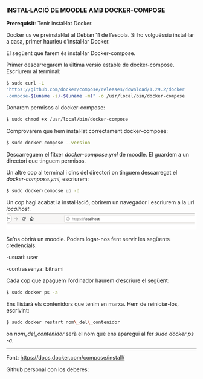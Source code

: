 
<h3>INSTAL·LACIÓ DE MOODLE AMB DOCKER-COMPOSE</h3>

**Prerequisit**: Tenir instal·lat Docker.

Docker us ve preinstal·lat al Debian 11 de l’escola. Si ho volguéssiu instal·lar a casa, primer haurieu d’instal·lar Docker.

El següent que farem és instal·lar Docker-compose.

Primer descarregarem la última versió estable de docker-compose. Escriurem al terminal:
```bash
$ sudo curl -L
"https://github.com/docker/compose/releases/download/1.29.2/docker
-compose-$(uname -s)-$(uname -m)" -o /usr/local/bin/docker-compose
```
Donarem permisos al docker-compose:
```bash
$ sudo chmod +x /usr/local/bin/docker-compose
```

Comprovarem que hem instal·lat correctament docker-compose:
```bash
$ sudo docker-compose --version
```

Descarreguem el fitxer *docker-compose.yml* de moodle. El guardem a un directori que tinguem permisos.

Un altre cop al terminal i dins del directori on tinguem descarregat el *docker-compose.yml*, escriurem:
```bash
$ sudo docker-compose up -d
```
Un cop hagi acabat la instal·lació, obrirem un navegador i escriurem a la url *localhost*.
![La imagen de local host subida a mi drive ](Screenshot_2021-11-08_10-57-27.png)

Se’ns obrirà un moodle. Podem logar-nos fent servir les següents credencials:

\-usuari: user

\-contrassenya: bitnami

Cada cop que apaguem l’ordinador haurem d’escriure el següent:




```bash
$ sudo docker ps -a
```
Ens llistarà els contenidors que tenim en marxa. Hem de reiniciar-los, escrivint:
```bash
$ sudo docker restart nom\_del\_contenidor
```

on *nom\_del\_contenidor* serà el nom que ens aparegui al fer *sudo docker ps -a*.

------------------------------

Font: https://docs.docker.com/compose/install/

Github personal con los deberes: 
